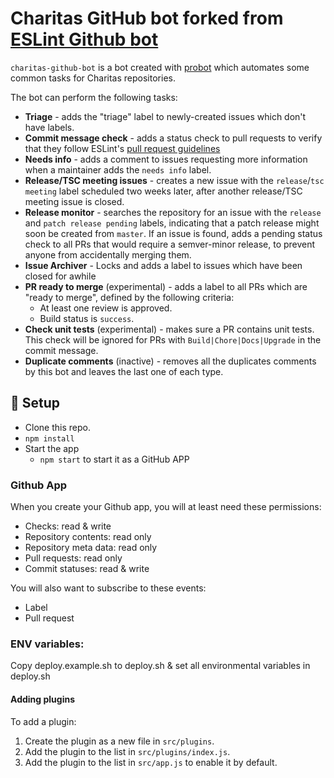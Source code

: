 Charitas GitHub bot forked from [ESLint Github bot](https://github.com/eslint/eslint-github-bot/)
==========================

`charitas-github-bot` is a bot created with [probot](https://github.com/probot/probot) which automates some common tasks for Charitas repositories.

The bot can perform the following tasks:

* **Triage** - adds the "triage" label to newly-created issues which don't have labels.
* **Commit message check** - adds a status check to pull requests to verify that they follow ESLint's [pull request guidelines](https://eslint.org/docs/developer-guide/contributing/pull-requests#step-2-make-your-changes)
* **Needs info** - adds a comment to issues requesting more information when a maintainer adds the `needs info` label.
* **Release/TSC meeting issues** - creates a new issue with the `release`/`tsc meeting` label scheduled two weeks later, after another release/TSC meeting issue is closed.
* **Release monitor** - searches the repository for an issue with the `release` and `patch release pending` labels, indicating that a patch release might soon be created from `master`. If an issue is found, adds a pending status check to all PRs that would require a semver-minor release, to prevent anyone from accidentally merging them.
* **Issue Archiver** - Locks and adds a label to issues which have been closed for awhile
* **PR ready to merge** (experimental) - adds a label to all PRs which are "ready to merge", defined by the following criteria:
    * At least one review is approved.
    * Build status is `success`.
* **Check unit tests** (experimental) - makes sure a PR contains unit tests. This check will be ignored for PRs with `Build|Chore|Docs|Upgrade` in the commit message.
* **Duplicate comments** (inactive) - removes all the duplicates comments by this bot and leaves the last one of each type.

## :wrench: Setup

* Clone this repo.
* `npm install`
* Start the app
    * `npm start` to start it as a GitHub APP

### Github App
When you create your Github app, you will at least need these permissions:
 - Checks: read & write
 - Repository contents: read only
 - Repository meta data: read only
 - Pull requests: read only
 - Commit statuses: read & write

 You will also want to subscribe to these events:
  - Label
  - Pull request


### ENV variables:

Copy deploy.example.sh to deploy.sh & set all environmental variables in deploy.sh

#### Adding plugins

To add a plugin:

1. Create the plugin as a new file in `src/plugins`.
1. Add the plugin to the list in `src/plugins/index.js`.
1. Add the plugin to the list in `src/app.js` to enable it by default.
